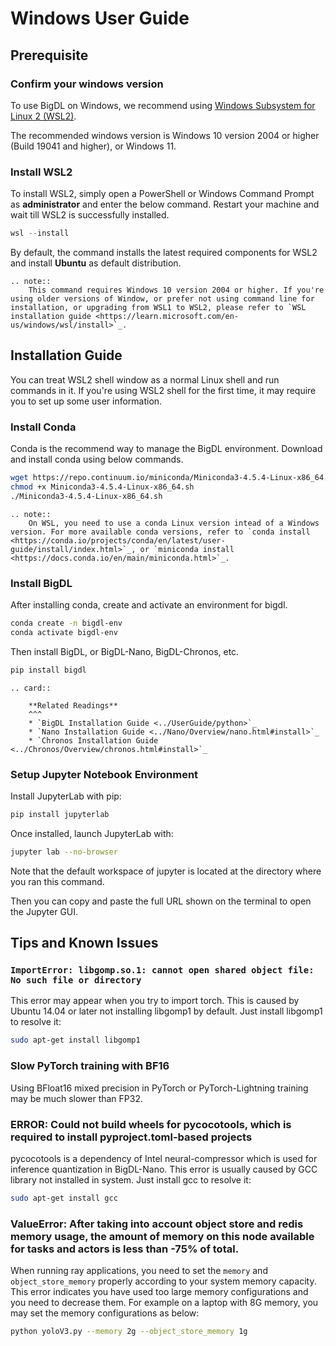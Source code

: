 # Windows User Guide
## Prerequisite


### Confirm your windows version

To use BigDL on Windows, we recommend using [Windows Subsystem for Linux 2 (WSL2)](https://learn.microsoft.com/en-us/windows/wsl/about#what-is-wsl-2).

The recommended windows version is Windows 10 version 2004 or higher (Build 19041 and higher), or Windows 11.



### Install WSL2

To install WSL2, simply open a PowerShell or Windows Command Prompt as **administrator** and enter the below command. Restart your machine and wait till WSL2 is successfully installed.

```powershell
wsl --install
```

By default, the command installs the latest required components for WSL2 and install **Ubuntu** as default distribution.

```eval_rst
.. note::
    This command requires Windows 10 version 2004 or higher. If you're using older versions of Window, or prefer not using command line for installation, or upgrading from WSL1 to WSL2, please refer to `WSL installation guide <https://learn.microsoft.com/en-us/windows/wsl/install>`_.
```

## Installation Guide

You can treat WSL2 shell window as a normal Linux shell and run commands in it. If you're using WSL2 shell for the first time, it may require you to set up some user information.


### Install Conda

Conda is the recommend way to manage the BigDL environment. Download and install conda using below commands.

```bash
wget https://repo.continuum.io/miniconda/Miniconda3-4.5.4-Linux-x86_64.sh
chmod +x Miniconda3-4.5.4-Linux-x86_64.sh
./Miniconda3-4.5.4-Linux-x86_64.sh
```

```eval_rst
.. note::
    On WSL, you need to use a conda Linux version intead of a Windows version. For more available conda versions, refer to `conda install <https://conda.io/projects/conda/en/latest/user-guide/install/index.html>`_, or `miniconda install <https://docs.conda.io/en/main/miniconda.html>`_.
```
### Install BigDL

After installing conda, create and activate an environment for bigdl.

```bash
conda create -n bigdl-env
conda activate bigdl-env
```

Then install BigDL, or BigDL-Nano, BigDL-Chronos, etc.

```bash
pip install bigdl
```

```eval_rst
.. card::

    **Related Readings**
    ^^^
    * `BigDL Installation Guide <../UserGuide/python>`_
    * `Nano Installation Guide <../Nano/Overview/nano.html#install>`_
    * `Chronos Installation Guide <../Chronos/Overview/chronos.html#install>`_
```

### Setup Jupyter Notebook Environment

Install JupyterLab with pip:

```bash
pip install jupyterlab
```
Once installed, launch JupyterLab with:

```bash
jupyter lab --no-browser
```
Note that the default workspace of jupyter is located at the directory where you ran this command.

Then you can copy and paste the full URL shown on the terminal to open the Jupyter GUI.


## Tips and Known Issues

### `ImportError: libgomp.so.1: cannot open shared object file: No such file or directory`

This error may appear when you try to import torch. This is caused by Ubuntu 14.04 or later not installing libgomp1 by default. Just install libgomp1 to resolve it:

```bash
sudo apt-get install libgomp1
```

### Slow PyTorch training with BF16

Using BFloat16 mixed precision in PyTorch or PyTorch-Lightning training may be much slower than FP32.


### ERROR: Could not build wheels for pycocotools, which is required to install pyproject.toml-based projects

pycocotools is a dependency of Intel neural-compressor which is used for inference quantization in BigDL-Nano. This error is usually caused by GCC library not installed in system.  Just install gcc to resolve it:

```bash
sudo apt-get install gcc
```

### ValueError: After taking into account object store and redis memory usage, the amount of memory on this node available for tasks and actors is less than -75% of total.

When running ray applications, you need to set the `memory` and `object_store_memory` properly according to your system memory capacity. This error indicates you have used too large memory configurations and you need to decrease them. For example on a laptop with 8G memory, you may set the memory configurations as below:

```bash
python yoloV3.py --memory 2g --object_store_memory 1g
```
